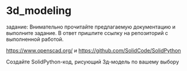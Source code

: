 # 3d_modeling
задание: 
Внимательно прочитайте предлагаемую документацию и выполните задание.
 В ответ пришлите ссылку на репозиторий с выполненной работой.


https://www.openscad.org/ и https://github.com/SolidCode/SolidPython

Создайте SolidPython-код, рисующий 3д-модель по вашему выбору
